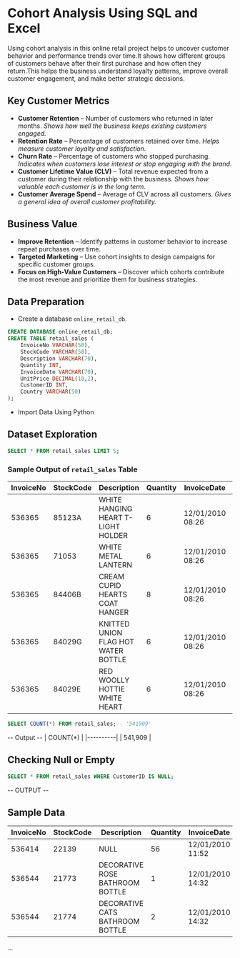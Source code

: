 # Cohort Analysis Using SQL and Excel
Using cohort analysis in this online retail project helps to uncover customer behavior and performance trends over time.It shows how different groups of customers behave after their first purchase and how often they return.This helps the business understand loyalty patterns, improve overall customer engagement, and make better strategic decisions.
## Key Customer Metrics

- **Customer Retention** – Number of customers who returned in later months. *Shows how well the business keeps existing customers engaged.*  
- **Retention Rate** – Percentage of customers retained over time. *Helps measure customer loyalty and satisfaction.*  
- **Churn Rate** – Percentage of customers who stopped purchasing. *Indicates when customers lose interest or stop engaging with the brand.*  
- **Customer Lifetime Value (CLV)** – Total revenue expected from a customer during their relationship with the business. *Shows how valuable each customer is in the long term.*  
- **Customer Average Spend** – Average of CLV across all customers. *Gives a general idea of overall customer profitability.*

## Business Value
- **Improve Retention** – Identify patterns in customer behavior to increase repeat purchases over time.  
- **Targeted Marketing** – Use cohort insights to design campaigns for specific customer groups.  
- **Focus on High-Value Customers** – Discover which cohorts contribute the most revenue and prioritize them for business strategies.
## Data Preparation

- Create a database `online_retail_db`.
```sql
CREATE DATABASE online_retail_db;
CREATE TABLE retail_sales (
    InvoiceNo VARCHAR(50),
    StockCode VARCHAR(50),
    Description VARCHAR(70),
    Quantity INT,
    InvoiceDate VARCHAR(70),
    UnitPrice DECIMAL(10,2),
    CustomerID INT,
    Country VARCHAR(50)
);
```
- Import Data Using Python
## Dataset Exploration
```sql
SELECT * FROM retail_sales LIMIT 5;
```
### Sample Output of `retail_sales` Table

| InvoiceNo | StockCode | Description | Quantity | InvoiceDate | UnitPrice | CustomerID | Country |
|-----------|-----------|-------------|---------|------------|-----------|------------|---------|
| 536365    | 85123A    | WHITE HANGING HEART T-LIGHT HOLDER | 6 | 12/01/2010 08:26 | 2.55 | 17850 | United Kingdom |
| 536365    | 71053     | WHITE METAL LANTERN | 6 | 12/01/2010 08:26 | 3.39 | 17850 | United Kingdom |
| 536365    | 84406B    | CREAM CUPID HEARTS COAT HANGER | 8 | 12/01/2010 08:26 | 2.75 | 17850 | United Kingdom |
| 536365    | 84029G    | KNITTED UNION FLAG HOT WATER BOTTLE | 6 | 12/01/2010 08:26 | 3.39 | 17850 | United Kingdom |
| 536365    | 84029E    | RED WOOLLY HOTTIE WHITE HEART | 6 | 12/01/2010 08:26 | 3.39 | 17850 | United Kingdom |
```sql  
SELECT COUNT(*) FROM retail_sales;-- '541909'
```
-- Output --
| COUNT(*) |
|----------|
| 541,909  |

## Checking Null or Empty
```sql
SELECT * FROM retail_sales WHERE CustomerID IS NULL;
```
-- OUTPUT --
## Sample Data

| InvoiceNo | StockCode | Description                        | Quantity | InvoiceDate       | UnitPrice | CustomerID | Country        |
|-----------|-----------|------------------------------------|---------|-----------------|-----------|------------|----------------|
| 536414    | 22139     | NULL                               | 56      | 12/01/2010 11:52 | 0.00      | NULL       | United Kingdom |
| 536544    | 21773     | DECORATIVE ROSE BATHROOM BOTTLE   | 1       | 12/01/2010 14:32 | 2.51      | NULL       | United Kingdom |
| 536544    | 21774     | DECORATIVE CATS BATHROOM BOTTLE  | 2       | 12/01/2010 14:32 | 2.51      | NULL       | United Kingdom |
...

